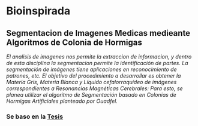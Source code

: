 # Bioinspirada
## Segmentacion de Imagenes Medicas medieante Algoritmos de Colonia de Hormigas
*El analisis de imagenes nos permite la extraccion de informacion, y dentro de esta disciplina la segmentacion permite la identificación de partes.*
*La segmentación de imágenes tiene aplicaciones en reconocimiento de patrones, etc.*
*El objetivo del procedimiento a desarrollar es obtener la Materia Gris, Materia Blanca y Líquido cefalorraquídeo de imágenes correspondientes a Resonancias Magnéticas Cerebrales: Para esto, se planea utilizar el algoritmo de Segmentación basado en Colonias de Hormigas Artificiales planteado por Ouadfel.*

### Se baso en la [Tesis](http://tesis.pucp.edu.pe/repositorio/bitstream/handle/20.500.12404/5619/GAVIDIA_CARLOS_IMAGENES_MEDICAS_ALGORITMOS_HORMIGAS.pdf?sequence=1)